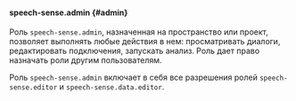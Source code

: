 #### speech-sense.admin {#admin}

Роль `speech-sense.admin`, назначенная на пространство или проект, позволяет выполнять любые действия в нем: просматривать диалоги, редактировать подключения, запускать анализ. Роль дает право назначать роли другим пользователям.

Роль `speech-sense.admin` включает в себя все разрешения ролей `speech-sense.editor` и `speech-sense.data.editor`.